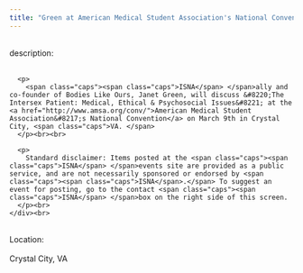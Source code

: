 ```yaml
---
title: "Green at American Medical Student Association's National Convention"
---
```


<div class="flexinode-body flexinode-2">
  <div class="flexinode-textarea-1">
    <div class="form-item">
      <br> <label>description:</label><br /> <br> 
      
      <p>
        <span class="caps"><span class="caps">ISNA</span> </span>ally and co-founder of Bodies Like Ours, Janet Green, will discuss &#8220;The Intersex Patient: Medical, Ethical & Psychosocial Issues&#8221; at the <a href="http://www.amsa.org/conv/">American Medical Student Association&#8217;s National Convention</a> on March 9th in Crystal City, <span class="caps">VA. </span>
      </p><br><br>
      
      <p>
        Standard disclaimer: Items posted at the <span class="caps"><span class="caps">ISNA</span> </span>events site are provided as a public service, and are not necessarily sponsored or endorsed by <span class="caps"><span class="caps">ISNA</span>.</span> To suggest an event for posting, go to the contact <span class="caps"><span class="caps">ISNA</span> </span>box on the right side of this screen.
      </p><br>
    </div><br>
  </div>
  
  <div class="flexinode-textfield-2">
    <div class="form-item">
      <br> <label>Location:</label><br /> <br> Crystal City, VA<br>
    </div><br>
  </div>
</div>